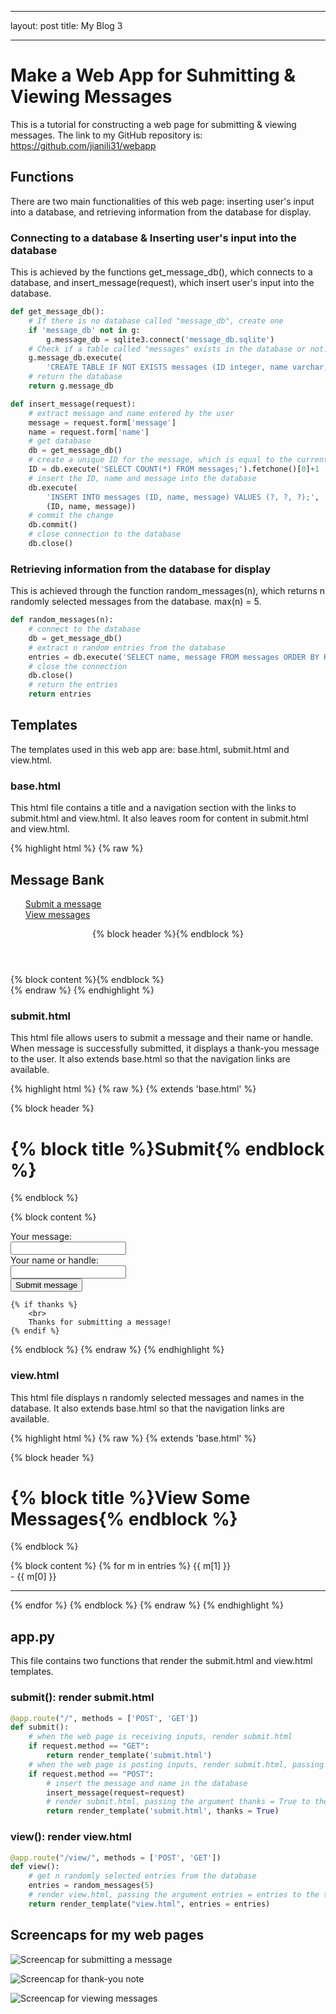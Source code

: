 ___
layout: post
title: My Blog 3
___

# Make a Web App for Suhmitting & Viewing Messages

This is a tutorial for constructing a web page for submitting & viewing messages. The link to my GitHub repository is: https://github.com/jianili31/webapp

## Functions

There are two main functionalities of this web page: inserting user's input into a database, and retrieving information from the database for display. 

### Connecting to a database & Inserting user's input into the database

This is achieved by the functions get_message_db(), which connects to a database, and insert_message(request), which insert user's input into the database.

```python
def get_message_db():
	# If there is no database called "message_db", create one
	if 'message_db' not in g:
		g.message_db = sqlite3.connect('message_db.sqlite')
	# Check if a table called "messages" exists in the database or not. If not, create one. 
	g.message_db.execute(
		'CREATE TABLE IF NOT EXISTS messages (ID integer, name varchar, message varchar);')
	# return the database
	return g.message_db
``` 

```python
def insert_message(request):
	# extract message and name entered by the user
	message = request.form['message']
	name = request.form['name']
	# get database
	db = get_message_db()
	# create a unique ID for the message, which is equal to the current # of rows in the database plus 1
	ID = db.execute('SELECT COUNT(*) FROM messages;').fetchone()[0]+1
	# insert the ID, name and message into the database
	db.execute(
		'INSERT INTO messages (ID, name, message) VALUES (?, ?, ?);',
		(ID, name, message))
	# commit the change
	db.commit()
	# close connection to the database
	db.close()
```

### Retrieving information from the database for display

This is achieved through the function random_messages(n), which returns n randomly selected messages from the database. max(n) = 5.

```python
def random_messages(n):
	# connect to the database
	db = get_message_db()
	# extract n random entries from the database
	entries = db.execute('SELECT name, message FROM messages ORDER BY RANDOM() LIMIT ?;', [n]).fetchall()
	# close the connection
	db.close()
	# return the entries
	return entries
```

## Templates

The templates used in this web app are: base.html, submit.html and view.html.

### base.html

This html file contains a title and a navigation section with the links to submit.html and view.html. It also leaves room for content in submit.html and view.html.

{% highlight html %}
{% raw %}
<!doctype html>
<link rel="stylesheet" href="{{ url_for('static', filename='style.css') }}">
<nav>
	<h1>Message Bank</h1>
  <!-- <b>Navigation:</b> -->
	<ul style="list-style-type:none;">
		<li><a href="{{ url_for('submit') }}">Submit a message</a></li>
		<li><a href="{{ url_for('view') }}">View messages</a></li>
	</ul>
</nav>
<section class="content">
  <header>
    {% block header %}{% endblock %}
  </header>
  {% block content %}{% endblock %}
</section>
{% endraw %}
{% endhighlight %}

### submit.html

This html file allows users to submit a message and their name or handle. When message is successfully submitted, it displays a thank-you message to the user. It also extends base.html so that the navigation links are available. 

{% highlight html %}
{% raw %}
{% extends 'base.html' %}

{% block header %}
	<h1>{% block title %}Submit{% endblock %}</h1>
{% endblock %}

{% block content %}
	<form method="post" enctype="multipart/form-data">
		<label for="message">Your message:</label><br>
		<input type="text" id="message" name="message"><br>
		<label for="name">Your name or handle:</label><br>
		<input type="text" id="name" name="name"><br>
		<input type="submit" value="Submit message">
	</form>

	{% if thanks %}
		<br>
		Thanks for submitting a message!
	{% endif %}

{% endblock %}
{% endraw %}
{% endhighlight %}

### view.html

This html file displays n randomly selected messages and names in the database. It also extends base.html so that the navigation links are available.

{% highlight html %}
{% raw %}
{% extends 'base.html' %}

{% block header %}
	<h1>{% block title %}View Some Messages{% endblock %}</h1>
{% endblock %}

{% block content %}
	{% for m in entries %}
		{{ m[1] }}<br>
		- {{ m[0] }}<hr>
	{% endfor %}
{% endblock %}
{% endraw %}
{% endhighlight %}


## app.py

This file contains two functions that render the submit.html and view.html templates. 

### submit(): render submit.html

```python
@app.route("/", methods = ['POST', 'GET'])
def submit():
	# when the web page is receiving inputs, render submit.html
	if request.method == "GET":
		return render_template('submit.html')
	# when the web page is posting inputs, render submit.html, passing the argument thanks = True to submit.html
	if request.method == "POST":
		# insert the message and name in the database
		insert_message(request=request)
		# render submit.html, passing the argument thanks = True to the template
		return render_template('submit.html', thanks = True)
```


### view(): render view.html

```python
@app.route("/view/", methods = ['POST', 'GET'])
def view():
	# get n randomly selected entries from the database
	entries = random_messages(5)
	# render view.html, passing the argument entries = entries to the template
	return render_template("view.html", entries = entries)
```

## Screencaps for my web pages

![Screencap for submitting a message](../images/submit_message.png)

![Screencap for thank-you note](../images/thank_you.png)

![Screencap for viewing messages](../images/view_messages.png)





